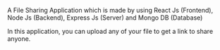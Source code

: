 
A File Sharing Application which is made by using React Js (Frontend), Node Js (Backend), Express Js (Server) and Mongo DB (Database)

In this application, you can upload any of your file to get a link to share anyone.


